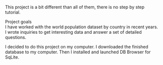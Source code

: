 This project is a bit different than all of them, there is no step by step tutorial.  

Project goals  
I have worked with the world population dataset by country in recent years. I wrote inquiries to get interesting data and answer a set of detailed questions.  

I decided to do this project on my computer. I downloaded the finished database to my computer. Then I installed and launched DB Browser for SqLite.  


